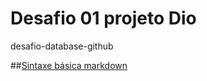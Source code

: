 # Desafio 01 projeto Dio
desafio-database-github

##[Sintaxe básica markdown](https://www.markdownguide.org/basic-syntax/)
